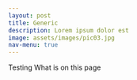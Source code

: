 ```yaml
---
layout: post
title: Generic
description: Lorem ipsum dolor est
image: assets/images/pic03.jpg
nav-menu: true
---
```


Testing What is on this page


